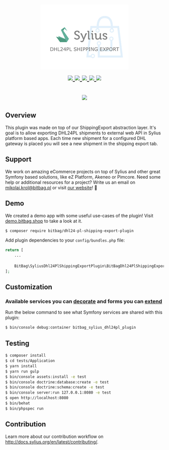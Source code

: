 <h1 align="center">
    <a href="http://bitbag.shop" target="_blank">
        <img src="doc/logo.jpeg" width="55%" />
    </a>
    <br />
    <a href="https://packagist.org/packages/bitbag/dhl24-pl-shipping-export-plugin" title="License" target="_blank">
        <img src="https://img.shields.io/packagist/l/bitbag/dhl24-pl-shipping-export-plugin.svg" />
    </a>
    <a href="https://packagist.org/packages/bitbag/dhl24-pl-shipping-export-plugin" title="Version" target="_blank">
        <img src="https://img.shields.io/packagist/v/bitbag/dhl24-pl-shipping-export-plugin.svg" />
    </a>
    <a href="http://travis-ci.org/BitBagCommerce/SyliusDHL24PlShippingExportPlugin" title="Build status" target="_blank">
            <img src="https://img.shields.io/travis/BitBagCommerce/SyliusDHL24PlShippingExportPlugin/master.svg" />
        </a>
    <a href="https://scrutinizer-ci.com/g/BitBagCommerce/SyliusDHL24PlShippingExportPlugin/" title="Scrutinizer" target="_blank">
        <img src="https://img.shields.io/scrutinizer/quality/g/BitBagCommerce/SyliusDhl24PlShippingExportPlugin.svg" />
    </a>
    <a href="https://packagist.org/packages/bitbag/dhl24-pl-shipping-export-plugin" title="Total Downloads" target="_blank">
        <img src="https://poser.pugx.org/bitbag/dhl24-pl-shipping-export-plugin/downloads" />
    </a>
    <p>
        <img src="https://sylius.com/assets/badge-approved-by-sylius.png" width="85">
    </p>
</h1>

## Overview

This plugin was made on top of our ShippingExport abstraction layer. It's goal is to allow exporting DHL24PL shipments to external 
web API in Sylius platform based apps. Each time new shipment for a configured 
DHL gateway is placed you will see a new shipment in the shipping export tab.

## Support

We work on amazing eCommerce projects on top of Sylius and other great Symfony based solutions, like eZ Platform, Akeneo or Pimcore.
Need some help or additional resources for a project? Write us an email on mikolaj.krol@bitbag.pl or visit
[our website](https://bitbag.shop/)! :rocket:

## Demo

We created a demo app with some useful use-cases of the plugin! Visit [demo.bitbag.shop](https://demo.bitbag.shop) to take a look at it. 

```bash
$ composer require bitbag/dhl24-pl-shipping-export-plugin
```

Add plugin dependencies to your `config/bundles.php` file:
```php
return [
    ...

    BitBag\SyliusDhl24PlShippingExportPlugin\BitBagDhl24PlShippingExportPlugin::class => ['all' => true],
];
```

## Customization

### Available services you can [decorate](https://symfony.com/doc/current/service_container/service_decoration.html) and forms you can [extend](http://symfony.com/doc/current/form/create_form_type_extension.html)

Run the below command to see what Symfony services are shared with this plugin:
```bash
$ bin/console debug:container bitbag_sylius_dhl24pl_plugin
```

## Testing
```bash
$ composer install
$ cd tests/Application
$ yarn install
$ yarn run gulp
$ bin/console assets:install -e test
$ bin/console doctrine:database:create -e test
$ bin/console doctrine:schema:create -e test
$ bin/console server:run 127.0.0.1:8080 -e test
$ open http://localhost:8080
$ bin/behat
$ bin/phpspec run
```

## Contribution

Learn more about our contribution workflow on http://docs.sylius.org/en/latest/contributing/.
